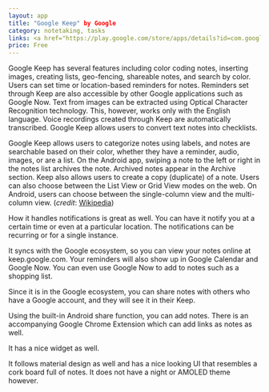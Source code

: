 ```yaml
---
layout: app
title: "Google Keep" by Google
category: notetaking, tasks
links: <a href="https://play.google.com/store/apps/details?id=com.google.android.keep">Play Store</a>
price: Free
---
```

Google Keep has several features including color coding notes, inserting images, creating lists, geo-fencing, shareable notes, and search by color. Users can set time or location-based reminders for notes. Reminders set through Keep are also accessible by other Google applications such as Google Now. Text from images can be extracted using Optical Character Recognition technology. This, however, works only with the English language. Voice recordings created through Keep are automatically transcribed. Google Keep allows users to convert text notes into checklists.

Google Keep allows users to categorize notes using labels, and notes are searchable based on their color, whether they have a reminder, audio, images, or are a list. On the Android app, swiping a note to the left or right in the notes list archives the note. Archived notes appear in the Archive section. Keep also allows users to create a copy (duplicate) of a note. Users can also choose between the List View or Grid View modes on the web. On Android, users can choose between the single-column view and the multi-column view.
(*credit*: [Wikipedia](https://en.wikipedia.org/wiki/Google_Keep))

How it handles notifications is great as well. You can have it notify you at a certain time or even at a particular location. The notifications can be recurring or for a single instance.

It syncs with the Google ecosystem, so you can view your notes online at keep.google.com. Your reminders will also show up in Google Calendar and Google Now. You can even use Google Now to add to notes such as a shopping list.

Since it is in the Google ecosystem, you can share notes with others who have a Google account, and they will see it in their Keep.

Using the built-in Android share function, you can add notes. There is an accompanying Google Chrome Extension which can add links as notes as well.

It has a nice widget as well.

It follows material design as well and has a nice looking UI that resembles a cork board full of notes. It does not have a night or AMOLED theme however.

